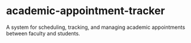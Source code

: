 # academic-appointment-tracker
A system for scheduling, tracking, and managing academic appointments between faculty and students.
